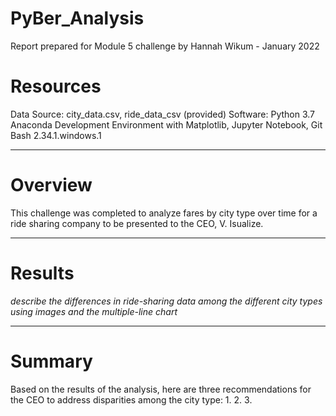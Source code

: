# PyBer_Analysis
Report prepared for Module 5 challenge by Hannah Wikum - January 2022

# Resources
Data Source: city_data.csv, ride_data_csv (provided)
Software: Python 3.7 Anaconda Development Environment with Matplotlib, Jupyter Notebook, Git Bash 2.34.1.windows.1
___
# Overview
This challenge was completed to analyze fares by city type over time for a ride sharing company to be presented to the CEO, V. Isualize.


___
# Results
_describe the differences in ride-sharing data among the different city types using images and the multiple-line chart_

___
# Summary
Based on the results of the analysis, here are three recommendations for the CEO to address disparities among the city type:
  1.
  2.
  3.
